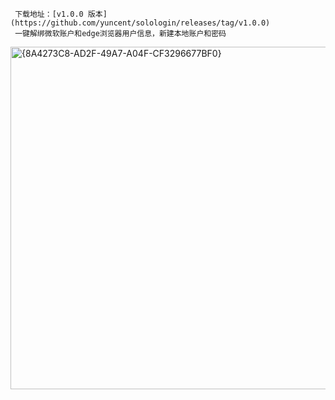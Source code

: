      下载地址：[v1.0.0 版本](https://github.com/yuncent/solologin/releases/tag/v1.0.0)
     一键解绑微软账户和edge浏览器用户信息，新建本地账户和密码  

 <img width="845" height="548" alt="{8A4273C8-AD2F-49A7-A04F-CF3296677BF0}" src="https://github.com/user-attachments/assets/01432980-97cf-4aed-97cf-70d9b6b87bf6" />
